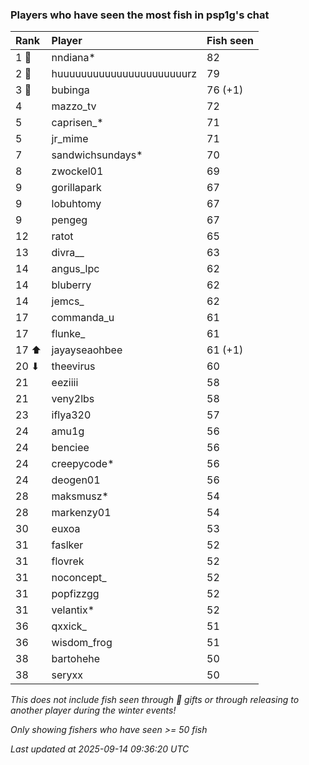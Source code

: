 ### Players who have seen the most fish in psp1g's chat

| Rank  | Player                    | Fish seen |
|:------|:--------------------------|:----------|
| 1 🥇  | nndiana*                  | 82        |
| 2 🥈  | huuuuuuuuuuuuuuuuuuuuuurz | 79        |
| 3 🥉  | bubinga                   | 76 (+1)   |
| 4     | mazzo_tv                  | 72        |
| 5     | caprisen_*                | 71        |
| 5     | jr_mime                   | 71        |
| 7     | sandwichsundays*          | 70        |
| 8     | zwockel01                 | 69        |
| 9     | gorillapark               | 67        |
| 9     | lobuhtomy                 | 67        |
| 9     | pengeg                    | 67        |
| 12    | ratot                     | 65        |
| 13    | divra__                   | 63        |
| 14    | angus_lpc                 | 62        |
| 14    | bluberry                  | 62        |
| 14    | jemcs_                    | 62        |
| 17    | commanda_u                | 61        |
| 17    | flunke_                   | 61        |
| 17 ⬆  | jayayseaohbee             | 61 (+1)   |
| 20 ⬇  | theevirus                 | 60        |
| 21    | eeziiii                   | 58        |
| 21    | veny2lbs                  | 58        |
| 23    | iflya320                  | 57        |
| 24    | amu1g                     | 56        |
| 24    | benciee                   | 56        |
| 24    | creepycode*               | 56        |
| 24    | deogen01                  | 56        |
| 28    | maksmusz*                 | 54        |
| 28    | markenzy01                | 54        |
| 30    | euxoa                     | 53        |
| 31    | faslker                   | 52        |
| 31    | flovrek                   | 52        |
| 31    | noconcept_                | 52        |
| 31    | popfizzgg                 | 52        |
| 31    | velantix*                 | 52        |
| 36    | qxxick_                   | 51        |
| 36    | wisdom_frog               | 51        |
| 38    | bartohehe                 | 50        |
| 38    | seryxx                    | 50        |

_This does not include fish seen through 🎁 gifts or through releasing to another player during the winter events!_

_Only showing fishers who have seen >= 50 fish_

_Last updated at 2025-09-14 09:36:20 UTC_